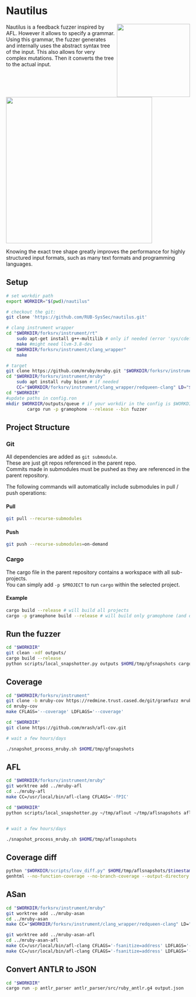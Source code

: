 # Nautilus
<p>
<a href="https://www.syssec.ruhr-uni-bochum.de/media/emma/veroeffentlichungen/2018/12/17/NDSS19-Nautilus.pdf"> <img align="right" width="200"  src="https://github.com/RUB-SysSec/nautilus/raw/master/paper.png"> </a>

Nautilus is a feedback fuzzer inspired by AFL. However it allows to specify a grammar. Using this grammar, the fuzzer generates and internally uses the abstract syntax tree of the input. This also allows for very complex mutations. Then it converts the tree to the actual input.


<img width="400" align="center" src="https://github.com/RUB-SysSec/nautilus/raw/master/tree.png">

Knowing the exact tree shape greatly improves the performance for highly structured input formats, such as many text formats and programming languages. 

</p>
 

## Setup
```bash
# set workdir path
export WORKDIR="$(pwd)/nautilus"

# checkout the git:
git clone 'https://github.com/RUB-SysSec/nautilus.git'

# clang instrument wrapper
cd "$WORKDIR/forksrv/instrument/rt"
    sudo apt-get install g++-multilib # only if needed (error 'sys/cdefs.h' file not found)
    make #might need llvm-3.8-dev
cd "$WORKDIR/forksrv/instrument/clang_wrapper"
    make

# target
git clone https://github.com/mruby/mruby.git "$WORKDIR/forksrv/instrument/mruby"
cd "$WORKDIR/forksrv/instrument/mruby"
    sudo apt install ruby bison # if needed
    CC="$WORKDIR/forksrv/instrument/clang_wrapper/redqueen-clang" LD="$WORKDIR/forksrv/instrument/clang_wrapper/redqueen-clang" make
cd "$WORKDIR"
#update paths in config.ron
mkdir $WORKDIR/outputs/queue # if your workdir in the config is $WORKDIR, otherwise the fuzzer will crash because the queue is not found
		cargo run -p gramophone --release --bin fuzzer 
```

## Project Structure

### Git
All dependencies are added as `git submodule`.  
These are just git repos referenced in the parent repo.  
Commits made in submodules must be pushed as they are referenced in the parent repository.

The following commands will automatically include submodules in pull / push operations: 

#### Pull
```bash
git pull --recurse-submodules
```

#### Push
```bash
git push --recurse-submodules=on-demand
```


### Cargo
The cargo file in the parent repository contains a workspace with all sub-projects.  
You can simply add `-p $PROJECT` to run `cargo` within the selected project.

#### Example
```bash
cargo build --release # will build all projects
cargo -p gramophone build --release # will build only gramophone (and dependencies)
```


## Run the fuzzer

```bash
cd "$WORKDIR"
git clean -xdf outputs/
cargo build --release
python scripts/local_snapshotter.py outputs $HOME/tmp/gfsnapshots cargo -p gramophone run --release --bin fuzzer -- forksrv/instrument/mruby/bin/mruby antlr_parser/src/ruby_new_antlr_grammar.json
```



## Coverage

```bash
cd "$WORKDIR/forksrv/instrument"
git clone -b mruby-cov https://redmine.trust.cased.de/git/gramfuzz mruby-cov
cd mruby-cov
make CFLAGS='--coverage' LDFLAGS='--coverage'

cd "$WORKDIR"
git clone https://github.com/mrash/afl-cov.git

# wait a few hours/days

./snapshot_process_mruby.sh $HOME/tmp/gfsnapshots
```



## AFL

```bash
cd "$WORKDIR/forksrv/instrument/mruby"
git worktree add ../mruby-afl
cd ../mruby-afl
make CC=/usr/local/bin/afl-clang CFLAGS='-fPIC'

cd "$WORKDIR"
python scripts/local_snapshotter.py ~/tmp/aflout ~/tmp/aflsnapshots afl/run_afl.sh


# wait a few hours/days

./snapshot_process_mruby.sh $HOME/tmp/aflsnapshots
```



## Coverage diff

```bash
python "$WORKDIR/scripts/lcov_diff.py" $HOME/tmp/aflsnapshots/$timestamp/cov/lcov/trace.lcov_info_final $HOME/tmp/gfsnapshots/$timestamp/cov/lcov/trace.lcov_info_final tmp
genhtml --no-function-coverage --no-branch-coverage --output-directory $outputdir tmp
```



## ASan

```bash
cd "$WORKDIR/forksrv/instrument/mruby"
git worktree add ../mruby-asan
cd ../mruby-asan
make CC="$WORKDIR/forksrv/instrument/clang_wrapper/redqueen-clang" LD="$WORKDIR/forksrv/instrument/clang_wrapper/redqueen-clang" CFLAGS='-fsanitize=address' LDFLAGS='-fsanitize=address'

git worktree add ../mruby-asan-afl
cd ../mruby-asan-afl
make CC=/usr/local/bin/afl-clang CFLAGS='-fsanitize=address' LDFLAGS='-fsanitize=address'
make CC=/usr/local/bin/afl-clang CFLAGS='-fsanitize=address' LDFLAGS='-fsanitize=address' CFLAGS='-fPIC'
```



## Convert ANTLR to JSON
```bash
cd "$WORKDIR"
cargo run -p antlr_parser antlr_parser/src/ruby_antlr.g4 output.json
```
